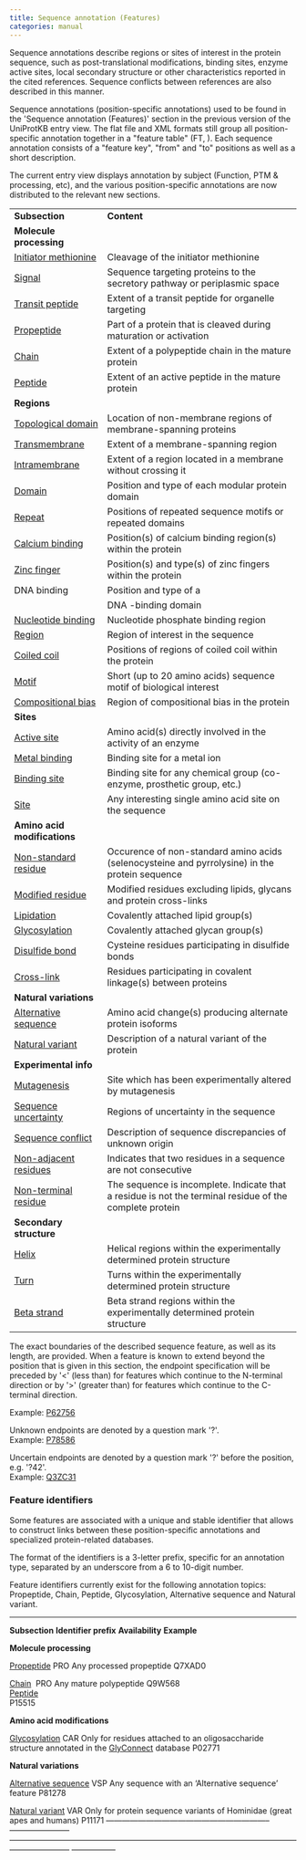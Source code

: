 ```yaml
---
title: Sequence annotation (Features)
categories: manual
---
```


Sequence annotations describe regions or sites of interest in the protein sequence, such as post-translational modifications, binding sites, enzyme active sites, local secondary structure or other characteristics reported in the cited references. Sequence conflicts between references are also described in this manner.

Sequence annotations (position-specific annotations) used to be found in the 'Sequence annotation (Features)' section in the previous version of the UniProtKB entry view. The flat file and XML formats still group all position-specific annotation together in a "feature table" (FT, ). Each sequence annotation consists of a "feature key", "from" and "to" positions as well as a short description.

The current entry view displays annotation by subject (Function, PTM & processing, etc), and the various position-specific annotations are now distributed to the relevant new sections.

|                                                                |                                                                                                         |
|:---------------------------------------------------------------|:--------------------------------------------------------------------------------------------------------|
| **Subsection**                                                 | **Content**                                                                                             |
| **Molecule processing**                                        |                                                                                                         |
| [Initiator methionine](https://www.uniprot.org/help/init_met)  | Cleavage of the initiator methionine                                                                    |
| [Signal](https://www.uniprot.org/help/signal)                  | Sequence targeting proteins to the secretory pathway or periplasmic space                               |
| [Transit peptide](https://www.uniprot.org/help/transit)        | Extent of a transit peptide for organelle targeting                                                     |
| [Propeptide](https://www.uniprot.org/help/propep)              | Part of a protein that is cleaved during maturation or activation                                       |
| [Chain](https://www.uniprot.org/help/chain)                    | Extent of a polypeptide chain in the mature protein                                                     |
| [Peptide](https://www.uniprot.org/help/peptide)                | Extent of an active peptide in the mature protein                                                       |
| **Regions**                                                    |                                                                                                         |
| [Topological domain](https://www.uniprot.org/help/topo_dom)    | Location of non-membrane regions of membrane-spanning proteins                                          |
| [Transmembrane](https://www.uniprot.org/help/transmem)         | Extent of a membrane-spanning region                                                                    |
| [Intramembrane](https://www.uniprot.org/help/intramem)         | Extent of a region located in a membrane without crossing it                                            |
| [Domain](https://www.uniprot.org/help/domain)                  | Position and type of each modular protein domain                                                        |
| [Repeat](https://www.uniprot.org/help/repeat)                  | Positions of repeated sequence motifs or repeated domains                                               |
| [Calcium binding](https://www.uniprot.org/help/ca_bind)        | Position(s) of calcium binding region(s) within the protein                                             |
| [Zinc finger](https://www.uniprot.org/help/zn_fing)            | Position(s) and type(s) of zinc fingers within the protein                                              |
| DNA binding                                                    | Position and type of a                                                                                  |
|                                                                | DNA -binding domain                                                                                     |
| [Nucleotide binding](https://www.uniprot.org/help/np_bind)     | Nucleotide phosphate binding region                                                                     |
| [Region](https://www.uniprot.org/help/region)                  | Region of interest in the sequence                                                                      |
| [Coiled coil](https://www.uniprot.org/help/coiled)             | Positions of regions of coiled coil within the protein                                                  |
| [Motif](https://www.uniprot.org/help/motif)                    | Short (up to 20 amino acids) sequence motif of biological interest                                      |
| [Compositional bias](https://www.uniprot.org/help/compbias)    | Region of compositional bias in the protein                                                             |
| **Sites**                                                      |                                                                                                         |
| [Active site](https://www.uniprot.org/help/act_site)           | Amino acid(s) directly involved in the activity of an enzyme                                            |
| [Metal binding](https://www.uniprot.org/help/metal)            | Binding site for a metal ion                                                                            |
| [Binding site](https://www.uniprot.org/help/binding)           | Binding site for any chemical group (co-enzyme, prosthetic group, etc.)                                 |
| [Site](https://www.uniprot.org/help/site)                      | Any interesting single amino acid site on the sequence                                                  |
| **Amino acid modifications**                                   |                                                                                                         |
| [Non-standard residue](https://www.uniprot.org/help/non_std)   | Occurence of non-standard amino acids (selenocysteine and pyrrolysine) in the protein sequence          |
| [Modified residue](https://www.uniprot.org/help/mod_res)       | Modified residues excluding lipids, glycans and protein cross-links                                     |
| [Lipidation](https://www.uniprot.org/help/lipid)               | Covalently attached lipid group(s)                                                                      |
| [Glycosylation](https://www.uniprot.org/help/carbohyd)         | Covalently attached glycan group(s)                                                                     |
| [Disulfide bond](https://www.uniprot.org/help/disulfid)        | Cysteine residues participating in disulfide bonds                                                      |
| [Cross-link](https://www.uniprot.org/help/crosslnk)            | Residues participating in covalent linkage(s) between proteins                                          |
| **Natural variations**                                         |                                                                                                         |
| [Alternative sequence](https://www.uniprot.org/help/var_seq)   | Amino acid change(s) producing alternate protein isoforms                                               |
| [Natural variant](https://www.uniprot.org/help/variant)        | Description of a natural variant of the protein                                                         |
| **Experimental info**                                          |                                                                                                         |
| [Mutagenesis](https://www.uniprot.org/help/mutagen)            | Site which has been experimentally altered by mutagenesis                                               |
| [Sequence uncertainty](https://www.uniprot.org/help/unsure)    | Regions of uncertainty in the sequence                                                                  |
| [Sequence conflict](https://www.uniprot.org/help/conflict)     | Description of sequence discrepancies of unknown origin                                                 |
| [Non-adjacent residues](https://www.uniprot.org/help/non_cons) | Indicates that two residues in a sequence are not consecutive                                           |
| [Non-terminal residue](https://www.uniprot.org/help/non_ter)   | The sequence is incomplete. Indicate that a residue is not the terminal residue of the complete protein |
| **Secondary structure**                                        |                                                                                                         |
| [Helix](https://www.uniprot.org/help/helix)                    | Helical regions within the experimentally determined protein structure                                  |
| [Turn](https://www.uniprot.org/help/turn)                      | Turns within the experimentally determined protein structure                                            |
| [Beta strand](https://www.uniprot.org/help/strand)             | Beta strand regions within the experimentally determined protein structure                              |

The exact boundaries of the described sequence feature, as well as its length, are provided. When a feature is known to extend beyond the position that is given in this section, the endpoint specification will be preceded by '&lt;' (less than) for features which continue to the N-terminal direction or by '&gt;' (greater than) for features which continue to the C-terminal direction.

Example: [P62756](https://www.uniprot.org/uniprotkb/p62756#ptm%5Fprocessing)

Unknown endpoints are denoted by a question mark '?'.  
Example: [P78586](https://www.uniprot.org/uniprotkb/p78586#ptm%5Fprocessing)

Uncertain endpoints are denoted by a question mark '?' before the position, e.g. '?42'.  
Example: [Q3ZC31](https://www.uniprot.org/uniprotkb/q3zc31#ptm%5Fprocessing)

### Feature identifiers

Some features are associated with a unique and stable identifier that allows to construct links between these position-specific annotations and specialized protein-related databases.

The format of the identifiers is a 3-letter prefix, specific for an annotation type, separated by an underscore from a 6 to 10-digit number.

Feature identifiers currently exist for the following annotation topics: Propeptide, Chain, Peptide, Glycosylation, Alternative sequence and Natural variant.

------------------------------------------------------------------------

**Subsection** **Identifier prefix** **Availability** **Example**

**Molecule processing**

[Propeptide](https://www.uniprot.org/help/propep) PRO Any processed propeptide Q7XAD0

[Chain](https://www.uniprot.org/help/chain)  PRO Any mature polypeptide Q9W568  
[Peptide](https://www.uniprot.org/help/peptide)  
P15515

**Amino acid modifications**

[Glycosylation](https://www.uniprot.org/help/carbohyd) CAR Only for residues attached to an oligosaccharide structure annotated in the [GlyConnect](https://glyconnect.expasy.org/) database P02771

**Natural variations**

[Alternative sequence](https://www.uniprot.org/help/var_seq) VSP Any sequence with an ‘Alternative sequence’ feature P81278

[Natural variant](https://www.uniprot.org/help/variant) VAR Only for protein sequence variants of Hominidae (great apes and humans) P11171 ————————————————————– ———————– ———————————————————————————————————————————– —————–
